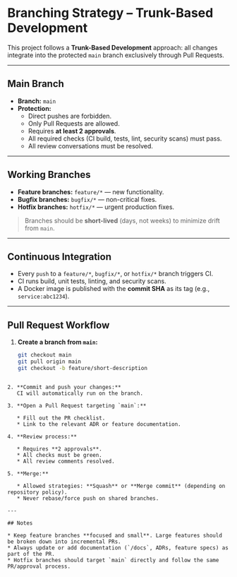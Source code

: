 # Branching Strategy – Trunk-Based Development

This project follows a **Trunk-Based Development** approach: all changes integrate into the protected `main` branch exclusively through Pull Requests.

---

## Main Branch
- **Branch:** `main`
- **Protection:**  
  - Direct pushes are forbidden.  
  - Only Pull Requests are allowed.  
  - Requires **at least 2 approvals**.  
  - All required checks (CI build, tests, lint, security scans) must pass.  
  - All review conversations must be resolved.  

---

## Working Branches
- **Feature branches:** `feature/*` — new functionality.  
- **Bugfix branches:** `bugfix/*` — non-critical fixes.  
- **Hotfix branches:** `hotfix/*` — urgent production fixes.  

> Branches should be **short-lived** (days, not weeks) to minimize drift from `main`.  

---

## Continuous Integration
- Every `push` to a `feature/*`, `bugfix/*`, or `hotfix/*` branch triggers CI.  
- CI runs build, unit tests, linting, and security scans.  
- A Docker image is published with the **commit SHA** as its tag (e.g., `service:abc1234`).  

---

## Pull Request Workflow
1. **Create a branch from `main`:**
   ```bash
   git checkout main
   git pull origin main
   git checkout -b feature/short-description
````

2. **Commit and push your changes:**
   CI will automatically run on the branch.

3. **Open a Pull Request targeting `main`:**

   * Fill out the PR checklist.
   * Link to the relevant ADR or feature documentation.

4. **Review process:**

   * Requires **2 approvals**.
   * All checks must be green.
   * All review comments resolved.

5. **Merge:**

   * Allowed strategies: **Squash** or **Merge commit** (depending on repository policy).
   * Never rebase/force push on shared branches.

---

## Notes

* Keep feature branches **focused and small**. Large features should be broken down into incremental PRs.
* Always update or add documentation (`/docs`, ADRs, feature specs) as part of the PR.
* Hotfix branches should target `main` directly and follow the same PR/approval process.
